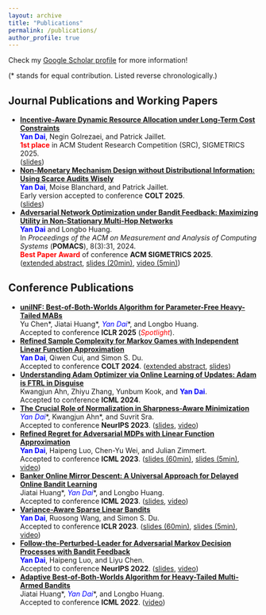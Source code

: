 ```yaml
---
layout: archive
title: "Publications"
permalink: /publications/
author_profile: true
---
```


Check my [Google Scholar profile](https://scholar.google.com/citations?user=gkG4z3IAAAAJ) for more information!

(* stands for equal contribution. Listed reverse chronologically.)

## Journal Publications and Working Papers
*   **[Incentive-Aware Dynamic Resource Allocation under Long-Term Cost Constraints](https://arxiv.org/abs/2507.09473)**  
    **<font color="blue">Yan Dai</font>**, Negin Golrezaei, and Patrick Jaillet.  
    **<font color="red">1st place</font>** in ACM Student Research Competition (SRC), SIGMETRICS 2025.  
    ([slides](/files/slides_SRC25_Constr_Alloc_Strategic_Agents.pdf))
*   **[Non-Monetary Mechanism Design without Distributional Information: Using Scarce Audits Wisely](https://arxiv.org/abs/2502.08412)**  
    **<font color="blue">Yan Dai</font>**, Moise Blanchard, and Patrick Jaillet.  
    Early version accepted to conference **COLT 2025**.  
    ([slides](/files/slides_COLT25_Mech_Design_via_Audits.pdf))
*   **[Adversarial Network Optimization under Bandit Feedback: Maximizing Utility in Non-Stationary Multi-Hop Networks](https://dl.acm.org/doi/10.1145/3700413)**  
    **<font color="blue">Yan Dai</font>** and Longbo Huang.  
    In *Proceedings of the ACM on Measurement and Analysis of Computing Systems* (**POMACS**), 8(3):31, 2024.  
    **<font color="red">Best Paper Award</font>** of conference **ACM SIGMETRICS 2025**.  
    ([extended abstract](https://dl.acm.org/doi/10.1145/3726854.3727270), [slides (20min)](/files/slides_SIGMETRICS25_ANO_Bandit_Feedback.pdf), [video (5min)](https://youtu.be/DY2Qdu-Gk_8?si=9MKIHiEjfr0beQi4))

## Conference Publications
*   **[uniINF: Best-of-Both-Worlds Algorithm for Parameter-Free Heavy-Tailed MABs](https://arxiv.org/abs/2410.03284)**  
    Yu Chen\*, Jiatai Huang\*, **<font color="blue">Yan Dai*</font>**, and Longbo Huang.  
    Accepted to conference **ICLR 2025** (*<font color="red">Spotlight</font>*).
    <!-- Accepted to *the 13th International Conference on Learning Representations* (ICLR), 2025.   -->
*   **[Refined Sample Complexity for Markov Games with Independent Linear Function Approximation](https://arxiv.org/abs/2402.07082)**  
    **<font color="blue">Yan Dai</font>**, Qiwen Cui, and Simon S. Du.  
    Accepted to conference **COLT 2024**.  
    <!-- Extended Abstract accepted to *the 37th Annual Conference on Learning Theory* (COLT), 2024.   -->
    ([extended abstract](https://proceedings.mlr.press/v247/dai24a/dai24a.pdf), [slides](/files/slides_COLT2024_Linear_Markov_Games.pdf))
*   **[Understanding Adam Optimizer via Online Learning of Updates: Adam is FTRL in Disguise](https://arxiv.org/abs/2402.01567)**  
    Kwangjun Ahn, Zhiyu Zhang, Yunbum Kook, and **<font color="blue">Yan Dai</font>**.  
    Accepted to conference **ICML 2024**.
    <!-- Accepted to *the 41st International Conference on Machine Learning* (ICML), 2024. -->
*   **[The Crucial Role of Normalization in Sharpness-Aware Minimization](https://arxiv.org/abs/2305.15287)**  
    **<font color="blue">Yan Dai*</font>**, Kwangjun Ahn\*, and Suvrit Sra.  
    Accepted to conference **NeurIPS 2023**.  
    <!-- Accepted to *the 37th Annual Conference on Neural Information Processing Systems*, 2023.   -->
    ([slides](/files/slides_NeurIPS23_Normalization_in_SAM.pdf), [video](https://neurips.cc/virtual/2023/poster/69875))
*   **[Refined Regret for Adversarial MDPs with Linear Function Approximation](https://arxiv.org/abs/2301.12942)**  
    **<font color="blue">Yan Dai</font>**, Haipeng Luo, Chen-Yu Wei, and Julian Zimmert.  
    Accepted to conference **ICML 2023**.  
    <!-- Accepted to *the 40th International Conference on Machine Learning* (ICML), 2023.   -->
    ([slides (60min)](/files/slides_ICML23_Linear_AMDP.pdf), [slides (5min)](/files/slides_ICML23_Linear_AMDP_Short.pdf), [video](https://icml.cc/virtual/2023/poster/24760))
*   **[Banker Online Mirror Descent: A Universal Approach for Delayed Online Bandit Learning](https://arxiv.org/abs/2301.10500)**  
    Jiatai Huang\*, **<font color="blue">Yan Dai*</font>**, and Longbo Huang.  
    Accepted to conference **ICML 2023**.  
    <!-- Accepted to *the 40th International Conference on Machine Learning* (ICML), 2023.   -->
    ([slides](/files/slides_ICML23_Banker_OMD.pdf), [video](https://icml.cc/virtual/2023/poster/24900))
*   **[Variance-Aware Sparse Linear Bandits](https://arxiv.org/abs/2205.13450)**  
    **<font color="blue">Yan Dai</font>**, Ruosong Wang, and Simon S. Du.  
    Accepted to conference **ICLR 2023**.  
    <!-- Accepted to *the 11th International Conference on Learning Representations* (ICLR), 2023.   -->
    ([slides (60min)](/files/slides_ICLR23_Variance_Aware_Sparse_LinBandits.pdf), [slides (5min)](/files/slides_ICLR23_Variance_Aware_Sparse_LinBandits_Short.pdf), [video](https://iclr.cc/virtual/2023/poster/11675))
*   **[Follow-the-Perturbed-Leader for Adversarial Markov Decision Processes with Bandit Feedback](https://arxiv.org/abs/2205.13451)**   
    **<font color="blue">Yan Dai</font>**, Haipeng Luo, and Liyu Chen.  
    Accepted to conference **NeurIPS 2022**.  
    <!-- Accepted to *the 36th Annual Conference on Neural Information Processing Systems*, 2022.   -->
    ([slides](/files/slides_NeurIPS22_FTPL_for_AMDP.pdf), [video](https://neurips.cc/virtual/2022/poster/54395))
*   **[Adaptive Best-of-Both-Worlds Algorithm for Heavy-Tailed Multi-Armed Bandits](https://arxiv.org/abs/2201.11921)**  
    Jiatai Huang\*, **<font color="blue">Yan Dai*</font>**, and Longbo Huang.  
    Accepted to conference **ICML 2022**.  
    <!-- Accepted to *the 39th International Conference on Machine Learning* (ICML), 2022.   -->
    ([video](https://icml.cc/virtual/2022/spotlight/16610))
